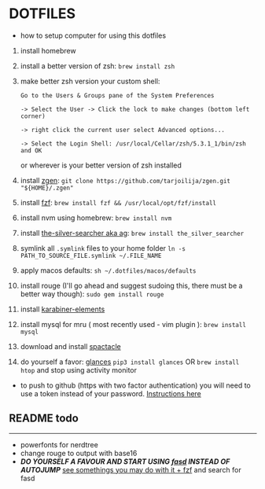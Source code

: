 # DOTFILES

- how to setup computer for using this dotfiles

1. install homebrew
2. install a better version of zsh: `brew install zsh`
3. make better zsh version your custom shell: 

    ```
    Go to the Users & Groups pane of the System Preferences 

    -> Select the User -> Click the lock to make changes (bottom left corner) 

    -> right click the current user select Advanced options... 

    -> Select the Login Shell: /usr/local/Cellar/zsh/5.3.1_1/bin/zsh and OK
    ```

    or wherever is your better version of zsh installed
4. install [zgen](https://github.com/tarjoilija/zgen): `git clone https://github.com/tarjoilija/zgen.git "${HOME}/.zgen"`
5. install [fzf](https://github.com/junegunn/fzf): `brew install fzf && /usr/local/opt/fzf/install`
6. install nvm using homebrew: `brew install nvm`
7. install [the-silver-searcher aka ag](https://github.com/ggreer/the_silver_searcher): `brew install the_silver_searcher`
8. symlink all `.symlink` files to your home folder `ln -s PATH_TO_SOURCE_FILE.symlink ~/.FILE_NAME`
9. apply macos defaults: `sh ~/.dotfiles/macos/defaults`
10. install rouge (I'll go ahead and suggest sudoing this, there must be a better way though): `sudo gem install rouge` 
11. install [karabiner-elements](https://github.com/tekezo/Karabiner-Elements/blob/master/usage/README.md)
12. install mysql for mru ( most recently used - vim plugin ): `brew install mysql`
13. download and install [spactacle](https://www.spectacleapp.com/)
14. do yourself a favor: [glances](https://github.com/nicolargo/glances) `pip3 install glances` OR `brew install htop` and stop using activity monitor


- to push to github (https with two factor authentication) you will need to use a token instead of your password. [Instructions here](https://help.github.com/articles/creating-a-personal-access-token-for-the-command-line/)

## README todo

------------------------------

- powerfonts for nerdtree
- change rouge to output with base16 
- **_DO YOURSELF A FAVOUR AND START USING [fasd](https://github.com/clvv/fasd) INSTEAD OF AUTOJUMP_** [see somethings you may do with it + fzf](https://github.com/junegunn/fzf/wiki/Examples) and search for fasd 

